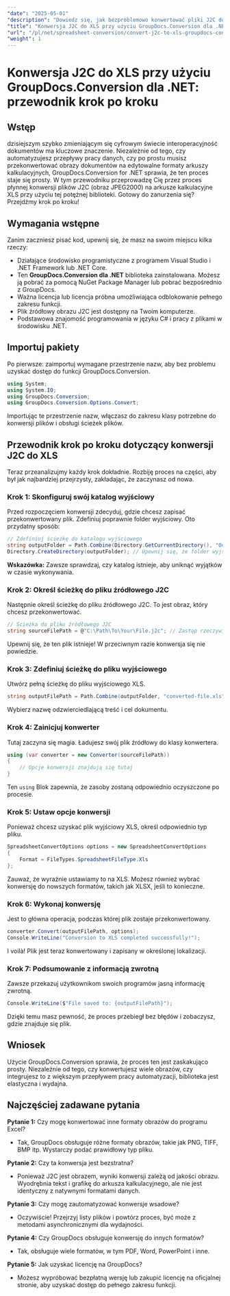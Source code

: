 ```yaml
---
"date": "2025-05-01"
"description": "Dowiedz się, jak bezproblemowo konwertować pliki J2C do formatu Excel za pomocą GroupDocs.Conversion dla .NET dzięki temu kompleksowemu przewodnikowi."
"title": "Konwersja J2C do XLS przy użyciu GroupDocs.Conversion dla .NET&#58; Przewodnik krok po kroku"
"url": "/pl/net/spreadsheet-conversion/convert-j2c-to-xls-groupdocs-conversion-net/"
"weight": 1
---
```


# Konwersja J2C do XLS przy użyciu GroupDocs.Conversion dla .NET: przewodnik krok po kroku

## Wstęp

dzisiejszym szybko zmieniającym się cyfrowym świecie interoperacyjność dokumentów ma kluczowe znaczenie. Niezależnie od tego, czy automatyzujesz przepływy pracy danych, czy po prostu musisz przekonwertować obrazy dokumentów na edytowalne formaty arkuszy kalkulacyjnych, GroupDocs.Conversion for .NET sprawia, że ten proces staje się prosty. W tym przewodniku przeprowadzę Cię przez proces płynnej konwersji plików J2C (obraz JPEG2000) na arkusze kalkulacyjne XLS przy użyciu tej potężnej biblioteki. Gotowy do zanurzenia się? Przejdźmy krok po kroku!


## Wymagania wstępne

Zanim zaczniesz pisać kod, upewnij się, że masz na swoim miejscu kilka rzeczy:
- Działające środowisko programistyczne z programem Visual Studio i .NET Framework lub .NET Core.
- Ten **GroupDocs.Conversion dla .NET** biblioteka zainstalowana. Możesz ją pobrać za pomocą NuGet Package Manager lub pobrać bezpośrednio z GroupDocs.
- Ważna licencja lub licencja próbna umożliwiająca odblokowanie pełnego zakresu funkcji.
- Plik źródłowy obrazu J2C jest dostępny na Twoim komputerze.
- Podstawowa znajomość programowania w języku C# i pracy z plikami w środowisku .NET.


## Importuj pakiety

Po pierwsze: zaimportuj wymagane przestrzenie nazw, aby bez problemu uzyskać dostęp do funkcji GroupDocs.Conversion.

```csharp
using System;
using System.IO;
using GroupDocs.Conversion;
using GroupDocs.Conversion.Options.Convert;
```

Importując te przestrzenie nazw, włączasz do zakresu klasy potrzebne do konwersji plików i obsługi ścieżek plików.


## Przewodnik krok po kroku dotyczący konwersji J2C do XLS

Teraz przeanalizujmy każdy krok dokładnie. Rozbiję proces na części, aby był jak najbardziej przejrzysty, zakładając, że zaczynasz od nowa.


### Krok 1: Skonfiguruj swój katalog wyjściowy

Przed rozpoczęciem konwersji zdecyduj, gdzie chcesz zapisać przekonwertowany plik. Zdefiniuj poprawnie folder wyjściowy. Oto przydatny sposób:

```csharp
// Zdefiniuj ścieżkę do katalogu wyjściowego
string outputFolder = Path.Combine(Directory.GetCurrentDirectory(), "Output");
Directory.CreateDirectory(outputFolder); // Upewnij się, że folder wyjściowy istnieje
```

**Wskazówka:** Zawsze sprawdzaj, czy katalog istnieje, aby uniknąć wyjątków w czasie wykonywania. 


### Krok 2: Określ ścieżkę do pliku źródłowego J2C

Następnie określ ścieżkę do pliku źródłowego J2C. To jest obraz, który chcesz przekonwertować.

```csharp
// Ścieżka do pliku źródłowego J2C
string sourceFilePath = @"C:\Path\To\Your\File.j2c"; // Zastąp rzeczywistą ścieżką pliku
```

Upewnij się, że ten plik istnieje! W przeciwnym razie konwersja się nie powiedzie.


### Krok 3: Zdefiniuj ścieżkę do pliku wyjściowego

Utwórz pełną ścieżkę do pliku wyjściowego XLS.

```csharp
string outputFilePath = Path.Combine(outputFolder, "converted-file.xls");
```

Wybierz nazwę odzwierciedlającą treść i cel dokumentu.


### Krok 4: Zainicjuj konwerter

Tutaj zaczyna się magia. Ładujesz swój plik źródłowy do klasy konwertera.

```csharp
using (var converter = new Converter(sourceFilePath))
{
    // Opcje konwersji znajdują się tutaj
}
```

Ten `using` Blok zapewnia, że zasoby zostaną odpowiednio oczyszczone po procesie.


### Krok 5: Ustaw opcje konwersji

Ponieważ chcesz uzyskać plik wyjściowy XLS, określ odpowiednio typ pliku.

```csharp
SpreadsheetConvertOptions options = new SpreadsheetConvertOptions
{
    Format = FileTypes.SpreadsheetFileType.Xls
};
```

Zauważ, że wyraźnie ustawiamy to na XLS. Możesz również wybrać konwersję do nowszych formatów, takich jak XLSX, jeśli to konieczne.


### Krok 6: Wykonaj konwersję

Jest to główna operacja, podczas której plik zostaje przekonwertowany.

```csharp
converter.Convert(outputFilePath, options);
Console.WriteLine("Conversion to XLS completed successfully!");
```

I voilà! Plik jest teraz konwertowany i zapisany w określonej lokalizacji.


### Krok 7: Podsumowanie z informacją zwrotną

Zawsze przekazuj użytkownikom swoich programów jasną informację zwrotną.

```csharp
Console.WriteLine($"File saved to: {outputFilePath}");
```

Dzięki temu masz pewność, że proces przebiegł bez błędów i zobaczysz, gdzie znajduje się plik.

## Wniosek

Użycie GroupDocs.Conversion sprawia, że proces ten jest zaskakująco prosty. Niezależnie od tego, czy konwertujesz wiele obrazów, czy integrujesz to z większym przepływem pracy automatyzacji, biblioteka jest elastyczna i wydajna.

## Najczęściej zadawane pytania

**Pytanie 1:** Czy mogę konwertować inne formaty obrazów do programu Excel?  

- Tak, GroupDocs obsługuje różne formaty obrazów, takie jak PNG, TIFF, BMP itp. Wystarczy podać prawidłowy typ pliku.

**Pytanie 2:** Czy ta konwersja jest bezstratna?  

- Ponieważ J2C jest obrazem, wyniki konwersji zależą od jakości obrazu. Wyodrębnia tekst i grafikę do arkusza kalkulacyjnego, ale nie jest identyczny z natywnymi formatami danych.

**Pytanie 3:** Czy mogę zautomatyzować konwersje wsadowe?  

- Oczywiście! Przejrzyj listy plików i powtórz proces, być może z metodami asynchronicznymi dla wydajności.

**Pytanie 4:** Czy GroupDocs obsługuje konwersję do innych formatów?  

- Tak, obsługuje wiele formatów, w tym PDF, Word, PowerPoint i inne.

**Pytanie 5:** Jak uzyskać licencję na GroupDocs?  

- Możesz wypróbować bezpłatną wersję lub zakupić licencję na oficjalnej stronie, aby uzyskać dostęp do pełnego zakresu funkcji.